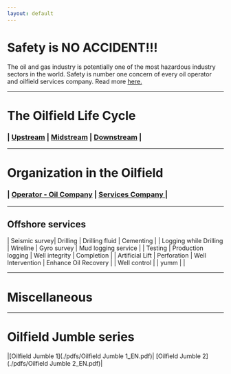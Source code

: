 ```yaml
---
layout: default
---
```


# Safety is NO ACCIDENT!!!

The oil and gas industry is potentially one of the most hazardous industry sectors in the world. Safety is number one concern of every oil operator and oilfield services company. Read more [here.](./safety.html)

* * *

# The Oilfield Life Cycle

### | [Upstream](./upstream.html)		| [Midstream](./midstream.html)		| [Downstream](./downstream.html)	|

* * *

# Organization in the Oilfield

### | [Operator - Oil Company](./operator.html) | [Services Company ](./service.html) |

* * *

## Offshore services

| Seismic survey| Drilling | Drilling fluid | Cementing |
| Logging while Drilling | Wireline | Gyro survey | Mud logging service |
| Testing | Production logging | Well integrity | Completion |
| Artificial Lift | Perforation | Well Intervention | Enhance Oil Recovery |
| Well control | | yumm              |                    |

* * *

# Miscellaneous

* * *

# Oilfield Jumble series

|[Oilfield Jumble 1](./pdfs/Oilfield Jumble 1_EN.pdf)| [Oilfield Jumble 2](./pdfs/Oilfield Jumble 2_EN.pdf)|